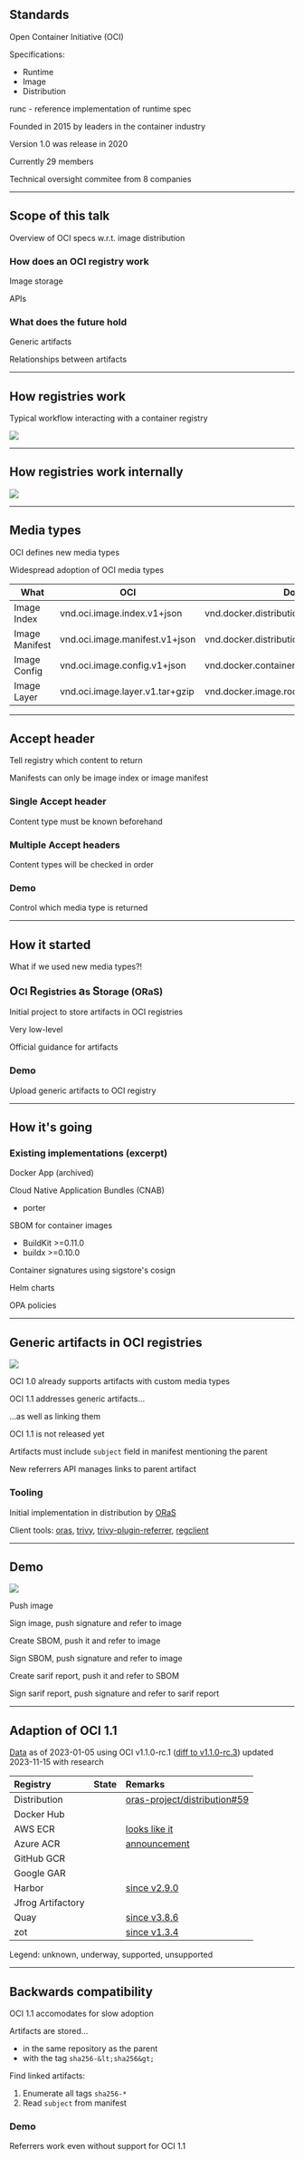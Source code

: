 ## Standards

Open Container Initiative (OCI) [](https://opencontainers.org/)

Specifications:

- Runtime [](https://github.com/opencontainers/runtime-spec)
- Image [](https://github.com/opencontainers/image-spec)
- Distribution [](https://github.com/opencontainers/distribution-spec)

runc [](https://github.com/opencontainers/runc) - reference implementation of runtime spec

Founded in 2015 by leaders in the container industry

Version 1.0 was release in 2020

Currently 29 members

Technical oversight commitee from 8 companies

---

## Scope of this talk

Overview of OCI specs w.r.t. image distribution

### How does an OCI registry work

Image storage

APIs

### What does the future hold

Generic artifacts

Relationships between artifacts

---

## How registries work

Typical workflow interacting with a container registry

![](110_ecosystem/oci/container_image_registry.drawio.svg) <!-- .element: style="width: 60%; margin-top: 1em;" -->

---

## How registries work internally

![](110_ecosystem/oci/oci_registry.drawio.svg) <!-- .element: style="width: 100%; margin-top: 1em;" -->

---

## Media types

OCI defines new media types [](https://github.com/opencontainers/image-spec/blob/main/media-types.md)

Widespread adoption of OCI media types

| What           | OCI                             | Docker                                        |
|----------------|---------------------------------|-----------------------------------------------|
| Image Index    | vnd.oci.image.index.v1+json     | vnd.docker.distribution.manifest.list.v2+json |
| Image Manifest | vnd.oci.image.manifest.v1+json  | vnd.docker.distribution.manifest.v2+json      |
| Image Config   | vnd.oci.image.config.v1+json    | vnd.docker.container.image.v1+json            |
| Image Layer    | vnd.oci.image.layer.v1.tar+gzip | vnd.docker.image.rootfs.diff.tar.gzip         |

<!-- .element: style="width: 105%; font-size: xx-large;" -->

---

## Accept header

Tell registry which content to return

Manifests can only be image index or image manifest

### Single Accept header

Content type must be known beforehand

### Multiple Accept headers

Content types will be checked in order

### Demo

Control which media type is returned

---

## How it started

What if we used new media types?!

### <span style="font-size: larger;">O</span>CI <span style="font-size: larger;">R</span>egistries <span style="font-size: larger;">a</span>s <span style="font-size: larger;">S</span>torage (ORaS)

Initial project to store artifacts in OCI registries

Very low-level

Official guidance for artifacts [](https://github.com/opencontainers/image-spec/blob/main/manifest.md#guidelines-for-artifact-usage)

### Demo

Upload generic artifacts to OCI registry [](https://github.com/nicholasdille/container-slides/blob/master/110_ecosystem/oci/oras.demo)

---

## How it's going

### Existing implementations (excerpt)

Docker App [](https://github.com/docker/app) (archived)

Cloud Native Application Bundles (CNAB) [](https://cnab.io/)
- porter [](https://github.com/getporter/porter)

SBOM for container images [](https://github.com/moby/buildkit/blob/master/docs/attestations/sbom.md)
- BuildKit [](https://github.com/moby/buildkit) >=0.11.0
- buildx [](https://github.com/docker/buildx) >=0.10.0

Container signatures using sigstore's cosign [](https://www.sigstore.dev/)

Helm charts [](https://helm.sh/docs/topics/registries/)

OPA policies [](https://github.com/opcr-io/policy#demo-videosrecordings)

---

## Generic artifacts in OCI registries

![](110_ecosystem/oci/referrers.drawio.svg) <!-- .element: style="float: right; width: 35%;" -->

OCI 1.0 already supports artifacts with custom media types

OCI 1.1 addresses generic artifacts...

...as well as linking them

OCI 1.1 is not released yet [](https://github.com/opencontainers/distribution-spec/releases/tag/v1.1.0-rc.3)

Artifacts must include `subject` field in manifest mentioning the parent

New referrers API manages links to parent artifact

### Tooling

Initial implementation in distribution by [ORaS](https://github.com/oras-project/distribution)

Client tools: [oras](https://oras.land), [trivy](https://trivy.dev), [trivy-plugin-referrer](https://github.com/aquasecurity/trivy-plugin-referrer), [regclient](https://github.com/regclient/regclient)

---

## Demo

![](110_ecosystem/oci/referrers-demo.drawio.svg) <!-- .element: style="float: right; width: 35%;" -->

Push image

Sign image, push signature and refer to image

Create SBOM, push it and refer to image

Sign SBOM, push signature and refer to image

Create sarif report, push it and refer to SBOM

Sign sarif report, push signature and refer to sarif report

---

## Adaption of OCI 1.1

[Data][0] as of 2023-01-05 using OCI v1.1.0-rc.1 ([diff to v1.1.0-rc.3][1]) updated 2023-11-15 with research

| Registry                 | State                                                                     | Remarks |
|:-------------------------|:-------------------------------------------------------------------------:|:--------|
| Distribution             | <i class="fa-duotone fa-square-exclamation" style="color: yellow"></i>    | [oras-project/distribution#59](https://github.com/oras-project/distribution/issues/59) |
| Docker Hub               | <i class="fa-duotone fa-square-question"></i>                             | |
| AWS ECR                  | <i class="fa-duotone fa-square-check" style="color: lightgreen;"></i>     | [looks like it](https://github.com/aws/containers-roadmap/issues/43) |
| Azure ACR                | <i class="fa-duotone fa-square-check" style="color: lightgreen;"></i>     | [announcement](https://techcommunity.microsoft.com/t5/apps-on-azure-blog/azure-container-registry-the-first-cloud-registry-to-support-the/ba-p/3708998) |
| GitHub GCR               | <i class="fa-duotone fa-square-question"></i>                             | |
| Google GAR               | <i class="fa-duotone fa-square-question"></i>                             | |
| Harbor                   | <i class="fa-duotone fa-square-check" style="color: lightgreen;"></i>     | [since v2.9.0](https://github.com/goharbor/harbor/releases/tag/v2.9.0) |
| Jfrog Artifactory        | <i class="fa-duotone fa-square-question"></i>                             | |
| Quay                     | <i class="fa-duotone fa-square-check" style="color: lightgreen;"></i>     | [since v3.8.6](https://github.com/quay/quay/pull/1809) |
| zot                      | <i class="fa-duotone fa-square-check" style="color: lightgreen;"></i>     | [since v1.3.4](https://github.com/project-zot/zot/releases/tag/v1.3.4) |

<!-- .element: style="font-size: 0.8em;" -->

Legend: <i class="fa-duotone fa-square-question"></i> unknown, <i class="fa-duotone fa-square-exclamation" style="color: yellow"></i> underway, <i class="fa-duotone fa-square-check" style="color: lightgreen;"></i> supported, <i class="fa-duotone fa-square-xmark" style="color: orangered;"></i> unsupported

[0]: https://toddysm.com/2023/01/05/oci-artifct-manifests-oci-referrers-api-and-their-support-across-registries-part-1/
[1]: https://github.com/opencontainers/distribution-spec/compare/v1.1.0-rc1...v1.1.0-rc.3

---

## Backwards compatibility

OCI 1.1 accomodates for slow adoption [](https://github.com/opencontainers/distribution-spec/blob/v1.1.0-rc.3/spec.md#backwards-compatibility)

Artifacts are stored...
- in the same repository as the parent
- with the tag `sha256-&lt;sha256&gt;`

Find linked artifacts:
1. Enumerate all tags `sha256-*`
1. Read `subject` from manifest

### Demo

Referrers work even without support for OCI 1.1
